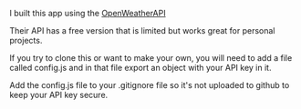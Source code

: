 I built this app using the [OpenWeatherAPI](https://openweathermap.org)

Their API has a free version that is limited but works great for personal projects.

If you try to clone this or want to make your own, you will need to add a file called config.js and in that file export an object with your API key in it.

Add the config.js file to your .gitignore file so it's not uploaded to github to keep your API key secure.